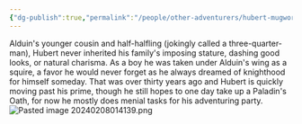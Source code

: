 ```yaml
---
{"dg-publish":true,"permalink":"/people/other-adventurers/hubert-mugwort/"}
---
```


Alduin's younger cousin and half-halfling (jokingly called a three-quarter-man), Hubert never inherited his family's imposing stature, dashing good looks, or natural charisma. As a boy he was taken under Alduin's wing as a squire, a favor he would never forget as he always dreamed of knighthood for himself someday. That was over thirty years ago and Hubert is quickly moving past his prime, though he still hopes to one day take up a Paladin's Oath, for now he mostly does menial tasks for his adventuring party.
![Pasted image 20240208014139.png](/img/user/Z_Attachments/Pasted%20image%2020240208014139.png)